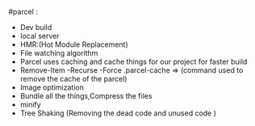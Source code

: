 

#parcel :
- Dev build
- local server
- HMR:(Hot Module Replacement)
- File watching algorithm
- Parcel uses caching and cache things for our project for faster build
- Remove-Item -Recurse -Force .parcel-cache => (command used to remove the cache of the parcel)
- Image optimization
- Bundle all the things,Compress the files 
- minify 
- Tree Shaking (Removing the dead code and unused code )